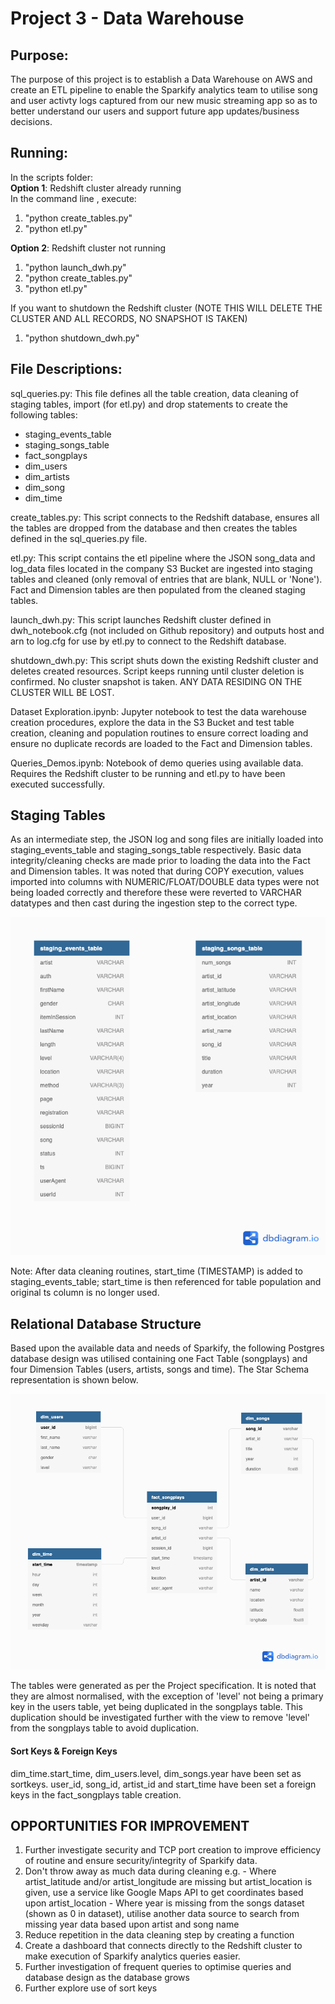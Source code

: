 # Project 3 - Data Warehouse

## Purpose:

The purpose of this project is to establish a Data Warehouse on AWS and create an ETL pipeline to enable the Sparkify analytics team to utilise song and user activty logs captured from our new music streaming app so as to better understand our users and support future app updates/business decisions.

## Running:

In the scripts folder:  
**Option 1**: Redshift cluster already running  
In the command line , execute:

1.  "python create_tables.py"
2.  "python etl.py"

**Option 2**: Redshift cluster not running

1. "python launch_dwh.py"
2. "python create_tables.py"
3. "python etl.py"

If you want to shutdown the Redshift cluster (NOTE THIS WILL DELETE THE CLUSTER AND ALL RECORDS, NO SNAPSHOT IS TAKEN)

1.  "python shutdown_dwh.py"

## File Descriptions:

sql_queries.py: This file defines all the table creation, data cleaning of staging tables, import (for etl.py) and drop statements to create the following tables:<br>

- staging_events_table <br>
- staging_songs_table <br>
- fact_songplays <br>
- dim_users <br>
- dim_artists <br>
- dim_song <br>
- dim_time <br>

create_tables.py: This script connects to the Redshift database, ensures all the tables are dropped from the database and then creates the tables defined in the sql_queries.py file.

etl.py: This script contains the etl pipeline where the JSON song_data and log_data files located in the company S3 Bucket are ingested into staging tables and cleaned (only removal of entries that are blank, NULL or 'None'). Fact and Dimension tables are then populated from the cleaned staging tables.

launch_dwh.py: This script launches Redshift cluster defined in dwh_notebook.cfg (not included on Github repository) and outputs host and arn to log.cfg for use by etl.py to connect to the Redshift database.

shutdown_dwh.py: This script shuts down the existing Redshift cluster and deletes created resources. Script keeps running until cluster deletion is confirmed. No cluster snapshot is taken. ANY DATA RESIDING ON THE CLUSTER WILL BE LOST.

Dataset Exploration.ipynb: Jupyter notebook to test the data warehouse creation procedures, explore the data in the S3 Bucket and test table creation, cleaning and population routines to ensure correct loading and ensure no duplicate records are loaded to the Fact and Dimension tables.

Queries_Demos.ipynb: Notebook of demo queries using available data. Requires the Redshift cluster to be running and etl.py to have been executed successfully.

## Staging Tables

As an intermediate step, the JSON log and song files are initially loaded into staging_events_table and staging_songs_table respectively. Basic data integrity/cleaning checks are made prior to loading the data into the Fact and Dimension tables. It was noted that during COPY execution, values imported into columns with NUMERIC/FLOAT/DOUBLE data types were not being loaded correctly and therefore these were reverted to VARCHAR datatypes and then cast during the ingestion step to the correct type.

![Staging Tables](./Resources/Project3_staging_tables.png)

Note: After data cleaning routines, start_time (TIMESTAMP) is added to staging_events_table; start_time is then referenced for table population and original ts column is no longer used.

## Relational Database Structure

Based upon the available data and needs of Sparkify, the following Postgres database design was utilised containing one Fact Table (songplays) and four Dimension Tables (users, artists, songs and time). The Star Schema representation is shown below. <br>

![Star Schema](./Resources/Project3_star_schema.png)

The tables were generated as per the Project specification. It is noted that they are almost normalised, with the exception of 'level' not being a primary key in the users table, yet being duplicated in the songplays table. This duplication should be investigated further with the view to remove 'level' from the songplays table to avoid duplication.

#### Sort Keys & Foreign Keys

dim_time.start_time, dim_users.level, dim_songs.year have been set as sortkeys.
user_id, song_id, artist_id and start_time have been set a foreign keys in the fact_songplays table creation.

## OPPORTUNITIES FOR IMPROVEMENT

<ol>
<li> Further investigate security and TCP port creation to improve efficiency of routine and ensure security/integrity of Sparkify data.</li>
<li> Don't throw away as much data during cleaning
    e.g. 
    - Where artist_latitude and/or artist_longitude are missing but artist_location is given, use a service like Google Maps API to get coordinates based upon artist_location
    - Where year is missing from the songs dataset (shown as 0 in dataset), utilise another data source to search from missing year data based upon artist and song name</li>
<li> Reduce repetition in the data cleaning step by creating a function</li>
<li> Create a dashboard that connects directly to the Redshift cluster to make execution of Sparkify analytics queries easier.</li>
<li> Further investigation of frequent queries to optimise queries and database design as the database grows</li>
<li> Further explore use of sort keys </li>
